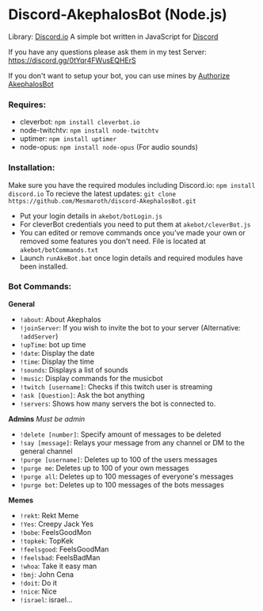 # Discord-AkephalosBot (Node.js)
Library: [Discord.io](https://github.com/izy521/discord.io)
A simple bot written in JavaScript for [Discord](http://www.discord.gg)

If you have any questions please ask them in my test Server: https://discord.gg/0tYqr4FWusEQHErS

If you don't want to setup your bot, you can use mines by [Authorize AkephalosBot](https://discordapp.com/oauth2/authorize?&client_id=158451686627737600&scope=bot)


### Requires:
 - cleverbot: `npm install cleverbot.io`
 - node-twitchtv: `npm install node-twitchtv`
 - uptimer: `npm install uptimer`
 - node-opus: `npm install node-opus` (For audio sounds)




### Installation:
 Make sure you have the required modules including Discord.io: `npm install discord.io` 
 To recieve the latest updates: `git clone https://github.com/Mesmaroth/discord-AkephalosBot.git`
 
 - Put your login details in `akebot/botLogin.js`
 - For cleverBot credentials you need to put them at `akebot/cleverBot.js`
 - You can edited or remove commands once you've made your own or removed some features you don't need. File is located at `akebot/botCommands.txt`
 - Launch `runAkeBot.bat` once login details and required modules have been installed.



### Bot Commands: 
 **General**
  - `!about`: About Akephalos
  - `!joinServer`: If you wish to invite the bot to your server (Alternative: `!addServer`)
  - `!upTime`: bot up time
  - `!date`: Display the date
  - `!time`: Display the time
  - `!sounds`: Displays a list of sounds
  - `!music`: Display commands for the musicbot
  - `!twitch [username]`: Checks if this twitch user is streaming
  - `!ask [Question]`: Ask the bot anything
  - `!servers`: Shows how many servers the bot is connected to.

 **Admins** *Must be admin*
  - `!delete [number]`: Specify amount of messages to be deleted
  - `!say [message]`: Relays your message from any channel or DM to the general channel
  - `!purge [username]`: Deletes up to 100 of the users messages
  - `!purge me`: Deletes up to 100 of your own messages
  - `!purge all`: Deletes up to 100 messages of everyone's messages
  - `!purge bot`: Deletes up to 100 messages of the bots messages


 **Memes**
  - `!rekt`: Rekt Meme
  - `!Yes`: Creepy Jack Yes
  - `!bobe`: FeelsGoodMon
  - `!topkek`: TopKek
  - `!feelsgood`: FeelsGoodMan
  - `!feelsbad`: FeelsBadMan
  - `!whoa`: Take it easy man
  - `!bmj`: John Cena
  - `!doit`: Do it
  - `!nice`: Nice
  - `!israel`: israel...

